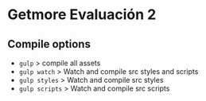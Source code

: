 # Getmore Evaluación 2

## Compile options

- `gulp` > compile all assets
- `gulp watch` > Watch and compile src styles and scripts
- `gulp styles` > Watch and compile src styles
- `gulp scripts` > Watch and compile src scripts
